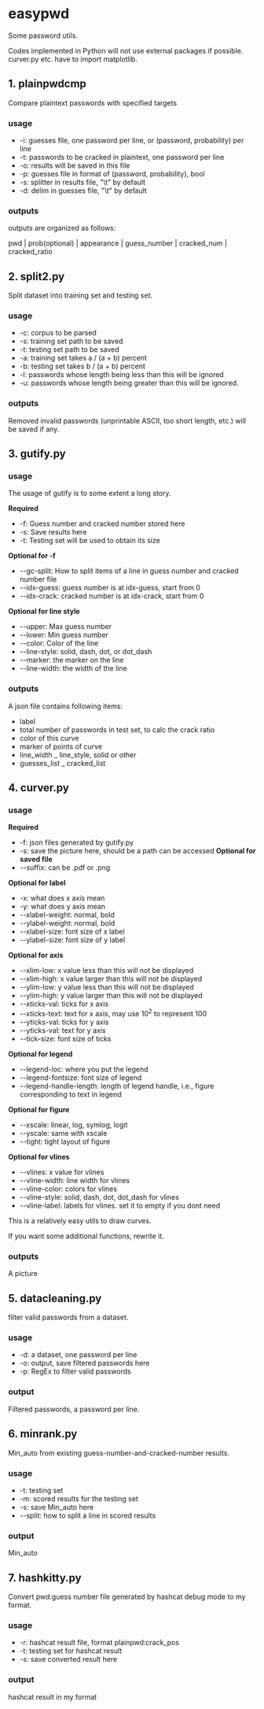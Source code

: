 # easypwd
Some password utils.

Codes implemented in Python will not use external packages if possible.
curver.py etc. have to import matplotlib.

## 1. plainpwdcmp

Compare plaintext passwords with specified targets

### usage
- -i: guesses file, one password per line, or (password, probability) per line
- -t: passwords to be cracked in plaintext, one password per line
- -o: results will be saved in this file
- -p: guesses file in format of (password, probability), bool
- -s: splitter in results file, "\t" by default
- -d: delim in guesses file, "\t" by default

### outputs
outputs are organized as follows:

pwd | prob(optional) | appearance | guess_number | cracked_num | cracked_ratio

## 2. split2.py

Split dataset into training set and testing set.

### usage
- -c: corpus to be parsed
- -s: training set path to be saved
- -t: testing set path to be saved
- -a: training set takes a / (a + b) percent
- -b: testing set takes b / (a + b) percent
- -l: passwords whose length being less than this will be ignored
- -u: passwords whose length being greater than this will be ignored.

### outputs
Removed invalid passwords (unprintable ASCII, too short length, etc.) will be saved if any.

## 3. gutify.py

### usage

The usage of gutify is to some extent a long story.

**Required**
- -f: Guess number and cracked number stored here
- -s: Save results here
- -t: Testing set will be used to obtain its size

**Optional for -f**
- --gc-split: How to split items of a line in guess number and cracked number file
- --idx-guess: guess number is at idx-guess, start from 0
- --idx-crack: cracked number is at idx-crack, start from 0

**Optional for line style**
- --upper: Max guess number
- --lower: Min guess number
- --color: Color of the line
- --line-style: solid, dash, dot, or dot_dash
- --marker: the marker on the line
- --line-width: the width of the line

### outputs

A json file contains following items:
- label
- total number of passwords in test set, to calc the crack ratio
- color of this curve
- marker of points of curve
- line_width
_ line_style, solid or other
- guesses_list
_ cracked_list

## 4. curver.py

### usage

**Required**
- -f: json files generated by gutify.py
- -s: save the picture here, should be a path can be accessed
**Optional for saved file**
- --suffix: can be .pdf or .png

**Optional for label**
- -x: what does x axis mean
- -y: what does y axis mean
- --xlabel-weight: normal, bold
- --ylabel-weight: normal, bold
- --xlabel-size: font size of x label
- --ylabel-size: font size of y label

**Optional for axis**
- --xlim-low: x value less than this will not be displayed
- --xlim-high: x value larger than this will not be displayed
- --ylim-low: y value less than this will not be displayed
- --ylim-high: y value larger than this will not be displayed
- --xticks-val: ticks for x axis
- --xticks-text: text for x axis, may use $10^{2}$ to represent 100
- --yticks-val: ticks for y axis
- --yticks-val: text for y axis
- --tick-size: font size of ticks

**Optional for legend**
- --legend-loc: where you put the legend
- --legend-fontsize: font size of legend
- --legend-handle-length: length of legend handle, i.e., figure corresponding to text in legend

**Optional for figure**
- --xscale: linear, log, symlog, logit
- --yscale: same with xscale
- --tight: tight layout of figure

**Optional for vlines**
- --vlines: x value for vlines
- --vline-width: line width for vlines
- --vline-color: colors for vlines
- --vline-style: solid, dash, dot, dot_dash for vlines
- --vline-label: labels for vlines. set it to empty if you dont need

This is a relatively easy utils to draw curves.

If you want some additional functions, rewrite it.

### outputs
A picture

## 5. datacleaning.py
filter valid passwords from a dataset.

### usage
- -d: a dataset, one password per line
- -o: output, save filtered passwords here
- -p: RegEx to filter valid passwords

### output
Filtered passwords, a password per line.

## 6. minrank.py
Min_auto from existing guess-number-and-cracked-number results.

### usage
- -t: testing set
- -m: scored results for the testing set
- -s: save Min_auto here
- --split: how to split a line in scored results

### output
Min_auto

## 7. hashkitty.py
Convert pwd:guess number file generated 
by hashcat debug mode to my format.

### usage
- -r: hashcat result file, format plainpwd:crack_pos
- -t: testing set for hashcat result
- -s: save converted result here

### output
hashcat result in my format